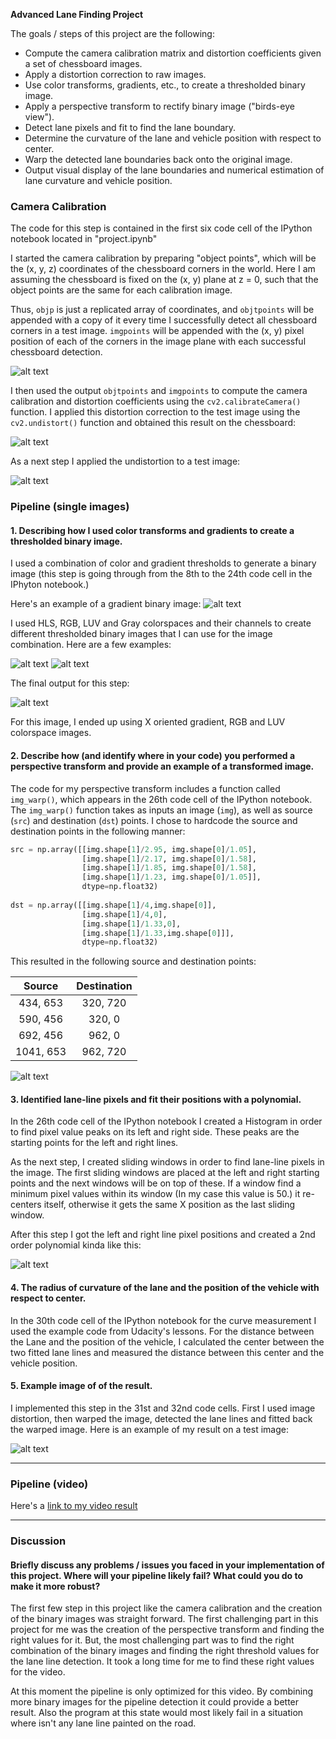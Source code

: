 
**Advanced Lane Finding Project**

The goals / steps of this project are the following:

* Compute the camera calibration matrix and distortion coefficients given a set of chessboard images.
* Apply a distortion correction to raw images.
* Use color transforms, gradients, etc., to create a thresholded binary image.
* Apply a perspective transform to rectify binary image ("birds-eye view").
* Detect lane pixels and fit to find the lane boundary.
* Determine the curvature of the lane and vehicle position with respect to center.
* Warp the detected lane boundaries back onto the original image.
* Output visual display of the lane boundaries and numerical estimation of lane curvature and vehicle position.

[//]: # (Image References)

[image1]: ./output_images/Found_corners.JPG "Corners"
[image2]: ./output_images/Undistorted.JPG "Undistorted"
[image3]: ./output_images/Undistorted_Testimage.JPG "Undistorted Test Image"
[image4]: ./output_images/Thresholded_grad_x.JPG "Gradient X"
[image5]: ./output_images/Thresholded_G_channel.JPG "G channel"
[image6]: ./output_images/Thresholded_V_channel.JPG "V channel"
[image7]: ./output_images/Thresholded_Final.JPG "Combined"
[image8]: ./output_images/Bird's-eye-view.JPG "Bird's-eye-view"
[image9]: ./output_images/Lane_lines.JPG "Detected Lane Lines"
[image10]: ./output_images/Final_image.JPG "Final Image"

[video1]: ./project_video_processed.mp4 "Video"



### Camera Calibration

The code for this step is contained in the first six code cell of the IPython notebook located in "project.ipynb" 

I started the camera calibration by preparing "object points", which will be the (x, y, z) coordinates of the chessboard corners in the world. Here I am assuming the chessboard is fixed on the (x, y) plane at z = 0, such that the object points are the same for each calibration image.  

Thus, `objp` is just a replicated array of coordinates, and `objtpoints` will be appended with a copy of it every time I successfully detect all chessboard corners in a test image. `imgpoints` will be appended with the (x, y) pixel position of each of the corners in the image plane with each successful chessboard detection.  

![alt text][image1]

I then used the output `objtpoints` and `imgpoints` to compute the camera calibration and distortion coefficients using the `cv2.calibrateCamera()` function.  I applied this distortion correction to the test image using the `cv2.undistort()` function and obtained this result on the chessboard:

![alt text][image2]

As a next step I applied the undistortion to a test image:

![alt text][image3]


### Pipeline (single images)

#### 1. Describing how I used color transforms and gradients  to create a thresholded binary image.

I used a combination of color and gradient thresholds to generate a binary image (this step is going through from the 8th to the 24th code cell in the IPhyton notebook.) 

Here's an example of a gradient binary image: 
![alt text][image4]


I used HLS, RGB, LUV and Gray colorspaces and their channels to create different thresholded binary images that I can use for the image combination. Here are a few examples:

![alt text][image5]
![alt text][image6]


The final output for this step: 

![alt text][image7]

For this image, I ended up using X oriented gradient, RGB and LUV colorspace images.    


#### 2. Describe how (and identify where in your code) you performed a perspective transform and provide an example of a transformed image.

The code for my perspective transform includes a function called `img_warp()`, which appears in the 26th code cell of the IPython notebook.  The `img_warp()` function takes as inputs an image (`img`), as well as source (`src`) and destination (`dst`) points.  I chose to hardcode the source and destination points in the following manner:

```python
src = np.array([[img.shape[1]/2.95, img.shape[0]/1.05],  
                [img.shape[1]/2.17, img.shape[0]/1.58],
                [img.shape[1]/1.85, img.shape[0]/1.58],
                [img.shape[1]/1.23, img.shape[0]/1.05]],
                dtype=np.float32)
                
dst = np.array([[img.shape[1]/4,img.shape[0]],
                [img.shape[1]/4,0],
                [img.shape[1]/1.33,0],
                [img.shape[1]/1.33,img.shape[0]]],
                dtype=np.float32)
```

This resulted in the following source and destination points:

| Source        | Destination   | 
|:-------------:|:-------------:| 
| 434, 653      | 320, 720      | 
| 590, 456      | 320, 0        |
| 692, 456      | 962, 0        |
| 1041, 653     | 962, 720      |


![alt text][image8]

#### 3. Identified lane-line pixels and fit their positions with a polynomial.

In the 26th code cell of the IPython notebook I created a Histogram in order to find pixel value peaks on its left and right side.
These peaks are the starting points for the left and right lines. 

As the next step, I created sliding windows in order to find lane-line pixels in the image. The first sliding windows are placed at the left and right starting points and the next windows will be on top of these. If a window find a minimum pixel values within its window (In my case this value is 50.) it re-centers itself, otherwise it gets the same X position as the last sliding window. 

After this step I got the left and right line pixel positions and created a 2nd order polynomial kinda like this:

![alt text][image9]


#### 4. The radius of curvature of the lane and the position of the vehicle with respect to center.


In the 30th code cell of the IPython notebook for the curve measurement I used the example code from Udacity's lessons.
For the distance between the Lane and the position of the vehicle, I calculated the center between the two fitted lane lines and measured the distance between this center and the vehicle position. 


#### 5. Example image of of the result.

I implemented this step in the 31st and 32nd code cells. First I used image distortion, then warped the image, detected the lane lines and fitted back the warped image. Here is an example of my result on a test image:


![alt text][image10]


---

### Pipeline (video)


Here's a [link to my video result](./project_video_processed.mp4)

---

### Discussion

#### Briefly discuss any problems / issues you faced in your implementation of this project.  Where will your pipeline likely fail?  What could you do to make it more robust?

The first few step in this project like the camera calibration and the creation of the binary images was straight forward.
The first challenging part in this project for me was the creation of the perspective transform and finding the right values for it.
But, the most challenging part was to find the right combination of the binary images and finding the right threshold values for the lane line detection. It took a long time for me to find these right values for the video.

At this moment the pipeline is only optimized for this video. By combining more binary images for the pipeline detection it could provide a better result. Also the program at this state would most likely fail in a situation where isn't any lane line painted on the road.
